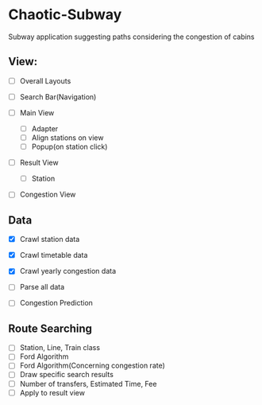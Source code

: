 # Chaotic-Subway
Subway application suggesting paths considering the congestion of cabins 

## View:
- [ ] Overall Layouts
- [ ] Search Bar(Navigation)
- [ ] Main View
    - [ ] Adapter
    - [ ] Align stations on view
    - [ ] Popup(on station click)
- [ ] Result View
    - [ ] Station 
- [ ] Congestion View


## Data
- [x] Crawl station data
- [x] Crawl timetable data
- [x] Crawl yearly congestion data
- [ ] Parse all data
- [ ] Congestion Prediction


## Route Searching
- [ ] Station, Line, Train class
- [ ] Ford Algorithm
- [ ] Ford Algorithm(Concerning congestion rate)
- [ ] Draw specific search results
- [ ] Number of transfers, Estimated Time, Fee
- [ ] Apply to result view